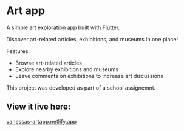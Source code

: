 # Art app

A simple art exploration app built with Flutter.

Discover art-related articles, exhibitions, and museums in one place!

Features:
- Browse art-related articles 
- Explore nearby exhibitions and museums
- Leave comments on exhibitions to increase art discussions

This project was developed as part of a school assignemnt.

## View it live here:
[vanessas-artapp.netlify.app](https://vanessas-artapp.netlify.app/)
